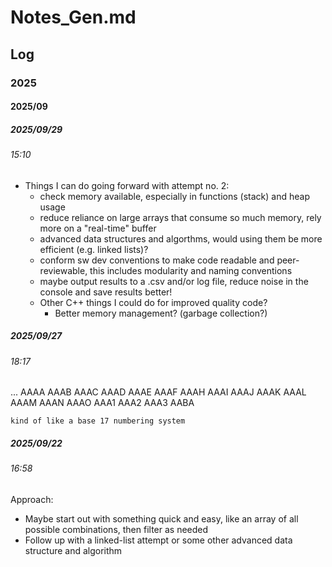 # Notes_Gen.md

## Log

### 2025

#### 2025/09

##### 2025/09/29

###### 15:10

- Things I can do going forward with attempt no. 2:
	- check memory available, especially in functions (stack) and heap usage
	- reduce reliance on large arrays that consume so much memory, rely more on a "real-time" buffer
	- advanced data structures and algorthms, would using them be more efficient (e.g. linked lists)?
	- conform sw dev conventions to make code readable and peer-reviewable, this includes modularity and naming conventions
	- maybe output results to a .csv and/or log file, reduce noise in the console and save results better!
	- Other C++ things I could do for improved quality code?
		- Better memory management? (garbage collection?)

##### 2025/09/27

###### 18:17

...
	AAAA
	AAAB
	AAAC
	AAAD
	AAAE
	AAAF
	AAAH
	AAAI
	AAAJ
	AAAK
	AAAL
	AAAM
	AAAN
	AAAO
	AAA1
	AAA2
	AAA3
	AABA

	kind of like a base 17 numbering system

##### 2025/09/22

###### 16:58

Approach:

- Maybe start out with something quick and easy, like an array of all possible combinations, then filter as needed
- Follow up with a linked-list attempt or some other advanced data structure and algorithm
